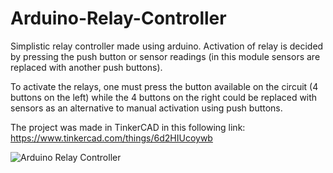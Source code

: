 # Arduino-Relay-Controller
Simplistic relay controller made using arduino. Activation of relay is decided by pressing the push button or sensor readings (in this module sensors are replaced with another push buttons).

To activate the relays, one must press the button available on the circuit (4 buttons on the left) while the 4 buttons on the right could be replaced with
sensors as an alternative to manual activation using push buttons.

The project was made in TinkerCAD in this following link:
https://www.tinkercad.com/things/6d2HIUcoywb

![Arduino Relay Controller](https://github.com/nrahadi/Arduino-Relay-Controller/assets/144195641/d8b81078-1b02-4115-a4e5-37680f668cc9)
